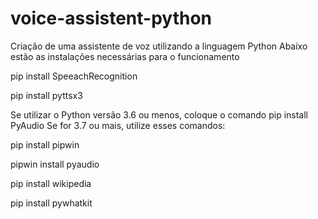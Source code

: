 # voice-assistent-python
Criação de uma assistente de voz utilizando a linguagem Python
Abaixo estão as instalações necessárias para o funcionamento

pip install SpeeachRecognition

 pip install pyttsx3 

 Se utilizar o Python versão 3.6 ou menos, coloque o comando pip install PyAudio
Se for 3.7 ou mais, utilize esses comandos:

pip install pipwin

pipwin install pyaudio

 pip install wikipedia

pip install pywhatkit
